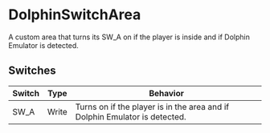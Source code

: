 # DolphinSwitchArea

A custom area that turns its SW_A on if the player is inside and if Dolphin Emulator is detected.

## Switches

|Switch|Type|Behavior|
|------|----|--------|
|SW_A|Write|Turns on if the player is in the area and if Dolphin Emulator is detected.|